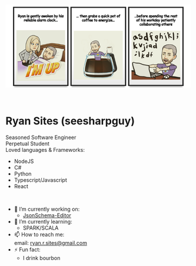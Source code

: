 <p align="center">
  <a href="https://github.com/seesharpguy">
    <img src="https://github.com/seesharpguy/seesharpguy/raw/master/.github/assets/banner.png" />
  </a>
</p>
</br>

# Ryan Sites (seesharpguy)

Seasoned Software Engineer  
Perpetual Student  
Loved languages & Frameworks:  
- NodeJS 
- C#
- Python
- Typescript/Javascript
- React

</br>


- 🔭 I’m currently working on:  
  - [JsonSchema-Editor](https://github.com/optum/jsonschema-editor-react)
- 🌱 I’m currently learning:  
  - SPARK/SCALA
- 📫 How to reach me:  
      email: ryan.r.sites@gmail.com
- ⚡ Fun fact:
  - I drink bourbon

